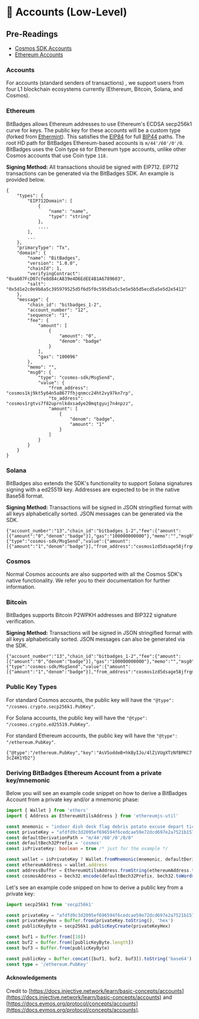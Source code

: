 # 👥 Accounts (Low-Level)

## Pre-Readings

* [Cosmos SDK Accounts](https://docs.cosmos.network/main/basics/accounts)
* [Ethereum Accounts](https://ethereum.org/en/whitepaper/#ethereum-accounts)

### Accounts[​](https://docs.injective.network/learn/basic-concepts/accounts#injective-accounts) <a href="#injective-accounts" id="injective-accounts"></a>

For accounts (standard senders of transactions) , we support users from four L1 blockchain ecosystems currently (Ethereum, Bitcoin, Solana, and Cosmos).

### **Ethereum**

BitBadges allows Ethereum addresses to use Ethereum's ECDSA secp256k1 curve for keys. The public key for these accounts will be a custom type (forked from [Ethermint](https://github.com/cosmos/ethermint)). This satisfies the [EIP84](https://github.com/ethereum/EIPs/issues/84) for full [BIP44](https://github.com/bitcoin/bips/blob/master/bip-0044.mediawiki) paths. The root HD path for BitBadges Ethereum-based accounts is `m/44'/60'/0'/0`. BitBadges uses the Coin type `60` for Ethereum type accounts, unlike other Cosmos accounts that use Coin type `118.`

**Signing Method:** All transactions should be signed with EIP712. EIP712 transactions can be generated via the BitBadges SDK. An example is provided below.

```
{
    "types": {
        "EIP712Domain": [
            {
                "name": "name",
                "type": "string"
            },
            ....
        ],
        ...
    },
    "primaryType": "Tx",
    "domain": {
        "name": "BitBadges",
        "version": "1.0.0",
        "chainId": 1,
        "verifyingContract": "0xa607FcD07cfe8d84cA839e4D6EdEE4B1A6789603",
        "salt": "0x5d1e2c0e9b8a5c395979525d5f6d5f0c595d5a5c5e5e5b5d5ecd5a5e5d2e5412"
    },
    "message": {
        "chain_id": "bitbadges_1-2",
        "account_number": "12",
        "sequence": "1",
        "fee": {
            "amount": [
                {
                    "amount": "0",
                    "denom": "badge"
                }
            ],
            "gas": "100096"
        },
        "memo": "",
        "msg0": {
            "type": "cosmos-sdk/MsgSend",
            "value": {
                "from_address": "cosmos1kj9kt5y64n5a8677fhjqnmcc24ht2vy97kn7rp",
                "to_address": "cosmos1rgtvs7f82uprnlkdxsadye20mqtgyuj7n4npzz",
                "amount": [
                    {
                        "denom": "badge",
                        "amount": "1"
                    }
                ]
            }
        }
    }
}
```

### **Solana**

BitBadges also extends the SDK's functionality to support Solana signatures signing with a ed25519 key. Addresses are expected to be in the native Base58 format.

**Signing Method:** Transactions will be signed in JSON stringified format with all keys alphabetically sorted. JSON messages can be generated via the SDK.

```
{"account_number":"13","chain_id":"bitbadges_1-2","fee":{"amount":[{"amount":"0","denom":"badge"}],"gas":"100000000000"},"memo":"","msg0":{"type":"cosmos-sdk/MsgSend","value":{"amount":[{"amount":"1","denom":"badge"}],"from_address":"cosmos1zd5dsage58jfrgmsu377pk6w0q5zhc67fn4gsl","to_address":"cosmos1rgtvs7f82uprnlkdxsadye20mqtgyuj7n4npzz"}},"sequence":"0"}
```

### **Cosmos**

Normal Cosmos accounts are also supported with all the Cosmos SDK's native functionality. We refer you to their documentation for further information.

### Bitcoin

BitBadges supports Bitcoin P2WPKH addresses and BIP322 signature verification.

**Signing Method:** Transactions will be signed in JSON stringified format with all keys alphabetically sorted. JSON messages can also be generated via the SDK.

```
{"account_number":"13","chain_id":"bitbadges_1-2","fee":{"amount":[{"amount":"0","denom":"badge"}],"gas":"100000000000"},"memo":"","msg0":{"type":"cosmos-sdk/MsgSend","value":{"amount":[{"amount":"1","denom":"badge"}],"from_address":"cosmos1zd5dsage58jfrgmsu377pk6w0q5zhc67fn4gsl","to_address":"cosmos1rgtvs7f82uprnlkdxsadye20mqtgyuj7n4npzz"}},"sequence":"0"}
```

### **Public Key Types**

For standard Cosmos accounts, the public key will have the `"@type": "/cosmos.crypto.secp256k1.PubKey"`.

For Solana accounts, the public key will have the `"@type": "/cosmos.crypto.ed25519.PubKey"`.

For standard Ethereum accounts, the public key will have the `"@type": "/ethereum.PubKey"`.

`{"@type":"/ethereum.PubKey","key":"AsV5oddeB+hkByIJo/4lZiVUgXTzNfBPKC73cZ4K1YD2"}`

### Deriving BitBadges Ethereum Account from a private key/mnemonic[​](https://docs.injective.network/learn/basic-concepts/accounts#deriving-injective-account-from-a-private-keymnemonic) <a href="#deriving-injective-account-from-a-private-keymnemonic" id="deriving-injective-account-from-a-private-keymnemonic"></a>

Below you will see an example code snippet on how to derive a BitBadges Account from a private key and/or a mnemonic phase:

```typescript
import { Wallet } from 'ethers'
import { Address as EthereumUtilsAddress } from 'ethereumjs-util'

const mnemonic = "indoor dish desk flag debris potato excuse depart ticket judge file exit"
const privateKey = "afdfd9c3d2095ef696594f6cedcae59e72dcd697e2a7521b1578140422a4f890"
const defaultDerivationPath = "m/44'/60'/0'/0/0"
const defaultBech32Prefix = 'cosmos'
const isPrivateKey: boolean = true /* just for the example */

const wallet = isPrivateKey ? Wallet.fromMnemonic(mnemonic, defaultDerivationPath) : new Wallet(privateKey)
const ethereumAddress = wallet.address
const addressBuffer = EthereumUtilsAddress.fromString(ethereumAddress.toString()).toBuffer()
const cosmosAddress = bech32.encode(defaultBech32Prefix, bech32.toWords(addressBuffer))
```

Let's see an example code snipped on how to derive a public key from a private key:

```typescript
import secp256k1 from 'secp256k1'

const privateKey = "afdfd9c3d2095ef696594f6cedcae59e72dcd697e2a7521b1578140422a4f890"
const privateKeyHex = Buffer.from(privateKey.toString(), 'hex')
const publicKeyByte = secp256k1.publicKeyCreate(privateKeyHex)

const buf1 = Buffer.from([10])
const buf2 = Buffer.from([publicKeyByte.length])
const buf3 = Buffer.from(publicKeyByte)

const publicKey = Buffer.concat([buf1, buf2, buf3]).toString('base64')
const type = '/ethereum.PubKey'
```

#### Acknowledgements

Credit to [https://docs.injective.network/learn/basic-concepts/accounts](https://docs.injective.network/learn/basic-concepts/accounts) and [https://docs.evmos.org/protocol/concepts/accounts](https://docs.evmos.org/protocol/concepts/accounts).
